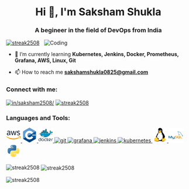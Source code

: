 <h1 align="center">Hi 👋, I'm Saksham Shukla</h1>
<h3 align="center">A begineer in the field of DevOps from India</h3>
<img align="right" alt="Coding" width="400" src= "https://cdn.dribbble.com/users/926537/screenshots/4502902/dev-ops-gif-dr.gif">
<p align="left"> <a href="https://github.com/ryo-ma/github-profile-trophy"><img src="https://github-profile-trophy.vercel.app/?username=streak2508" alt="streak2508" /></a> </p>

- 🌱 I’m currently learning **Kubernetes, Jenkins, Docker, Prometheus, Grafana, AWS, Linux, Git**

- 📫 How to reach me **sakshamshukla0825@gmail.com**

<h3 align="left">Connect with me:</h3>
<p align="left">
<a href="https://linkedin.com/in/in/saksham2508/" target="blank"><img align="center" src="https://raw.githubusercontent.com/rahuldkjain/github-profile-readme-generator/master/src/images/icons/Social/linked-in-alt.svg" alt="in/saksham2508/" height="30" width="40" /></a>
<a href="https://instagram.com/streak2508" target="blank"><img align="center" src="https://raw.githubusercontent.com/rahuldkjain/github-profile-readme-generator/master/src/images/icons/Social/instagram.svg" alt="streak2508" height="30" width="40" /></a>
</p>

<h3 align="left">Languages and Tools:</h3>
<p align="left"> <a href="https://aws.amazon.com" target="_blank" rel="noreferrer"> <img src="https://raw.githubusercontent.com/devicons/devicon/master/icons/amazonwebservices/amazonwebservices-original-wordmark.svg" alt="aws" width="40" height="40"/> </a> <a href="https://www.w3schools.com/cpp/" target="_blank" rel="noreferrer"> <img src="https://raw.githubusercontent.com/devicons/devicon/master/icons/cplusplus/cplusplus-original.svg" alt="cplusplus" width="40" height="40"/> </a> <a href="https://www.docker.com/" target="_blank" rel="noreferrer"> <img src="https://raw.githubusercontent.com/devicons/devicon/master/icons/docker/docker-original-wordmark.svg" alt="docker" width="40" height="40"/> </a> <a href="https://git-scm.com/" target="_blank" rel="noreferrer"> <img src="https://www.vectorlogo.zone/logos/git-scm/git-scm-icon.svg" alt="git" width="40" height="40"/> </a> <a href="https://grafana.com" target="_blank" rel="noreferrer"> <img src="https://www.vectorlogo.zone/logos/grafana/grafana-icon.svg" alt="grafana" width="40" height="40"/> </a> <a href="https://www.jenkins.io" target="_blank" rel="noreferrer"> <img src="https://www.vectorlogo.zone/logos/jenkins/jenkins-icon.svg" alt="jenkins" width="40" height="40"/> </a> <a href="https://kubernetes.io" target="_blank" rel="noreferrer"> <img src="https://www.vectorlogo.zone/logos/kubernetes/kubernetes-icon.svg" alt="kubernetes" width="40" height="40"/> </a> <a href="https://www.linux.org/" target="_blank" rel="noreferrer"> <img src="https://raw.githubusercontent.com/devicons/devicon/master/icons/linux/linux-original.svg" alt="linux" width="40" height="40"/> </a> <a href="https://www.mysql.com/" target="_blank" rel="noreferrer"> <img src="https://raw.githubusercontent.com/devicons/devicon/master/icons/mysql/mysql-original-wordmark.svg" alt="mysql" width="40" height="40"/> </a> <a href="https://www.python.org" target="_blank" rel="noreferrer"> <img src="https://raw.githubusercontent.com/devicons/devicon/master/icons/python/python-original.svg" alt="python" width="40" height="40"/> </a> </p>

<p><img align="left" src="https://github-readme-stats.vercel.app/api/top-langs?username=streak2508&show_icons=true&locale=en&layout=compact" alt="streak2508" /></p>

<p>&nbsp;<img align="center" src="https://github-readme-stats.vercel.app/api?username=streak2508&show_icons=true&locale=en" alt="streak2508" /></p>

<p><img align="center" src="https://github-readme-streak-stats.herokuapp.com/?user=streak2508&theme=default" alt="streak2508" /></p>

